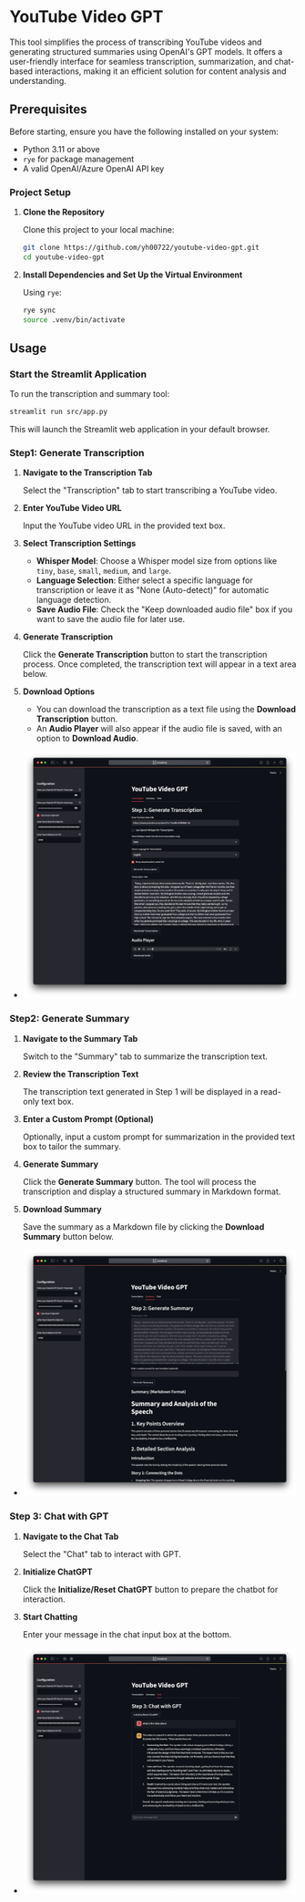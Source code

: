 # **YouTube Video GPT**

This tool simplifies the process of transcribing YouTube videos and generating structured summaries using OpenAI's GPT models. It offers a user-friendly interface for seamless transcription, summarization, and chat-based interactions, making it an efficient solution for content analysis and understanding.


## **Prerequisites**

Before starting, ensure you have the following installed on your system:

- Python 3.11 or above
- `rye` for package management
- A valid OpenAI/Azure OpenAI API key


### **Project Setup**

1. **Clone the Repository**
    
    Clone this project to your local machine:
    
    ```bash
    git clone https://github.com/yh00722/youtube-video-gpt.git
    cd youtube-video-gpt
    ```
    
2. **Install Dependencies and Set Up the Virtual Environment**
    
    Using `rye`:
    
    ```bash
    rye sync
    source .venv/bin/activate
    ```


## **Usage**

### **Start the Streamlit Application**

To run the transcription and summary tool:

```bash
streamlit run src/app.py
```

This will launch the Streamlit web application in your default browser.



### **Step1: Generate Transcription**

1. **Navigate to the Transcription Tab**
    
    Select the "Transcription" tab to start transcribing a YouTube video.
    
2. **Enter YouTube Video URL**
    
    Input the YouTube video URL in the provided text box.
    
3. **Select Transcription Settings**
    - **Whisper Model**: Choose a Whisper model size from options like `tiny`, `base`, `small`, `medium`, and `large`.
    - **Language Selection**: Either select a specific language for transcription or leave it as "None (Auto-detect)" for automatic language detection.
    - **Save Audio File**: Check the "Keep downloaded audio file" box if you want to save the audio file for later use.
4. **Generate Transcription**
    
    Click the **Generate Transcription** button to start the transcription process. Once completed, the transcription text will appear in a text area below.
    
5. **Download Options**
    - You can download the transcription as a text file using the **Download Transcription** button.
    - An **Audio Player** will also appear if the audio file is saved, with an option to **Download Audio**.


- ![Step 1](./img/step1.png)

### **Step2: Generate Summary**

1. **Navigate to the Summary Tab**
    
    Switch to the "Summary" tab to summarize the transcription text.
    
2. **Review the Transcription Text**
    
    The transcription text generated in Step 1 will be displayed in a read-only text box.
    
3. **Enter a Custom Prompt (Optional)**
    
    Optionally, input a custom prompt for summarization in the provided text box to tailor the summary.
    
4. **Generate Summary**
    
    Click the **Generate Summary** button. The tool will process the transcription and display a structured summary in Markdown format.
    
5. **Download Summary**
    
    Save the summary as a Markdown file by clicking the **Download Summary** button below.
- ![Step 2](./img/step2.png)

### **Step 3: Chat with GPT**

1. **Navigate to the Chat Tab**
    
    Select the "Chat" tab to interact with GPT.
    
2. **Initialize ChatGPT**
    
    Click the **Initialize/Reset ChatGPT** button to prepare the chatbot for interaction.
    
3. **Start Chatting**

    Enter your message in the chat input box at the bottom.

- ![Step 3](./img/step3.png)